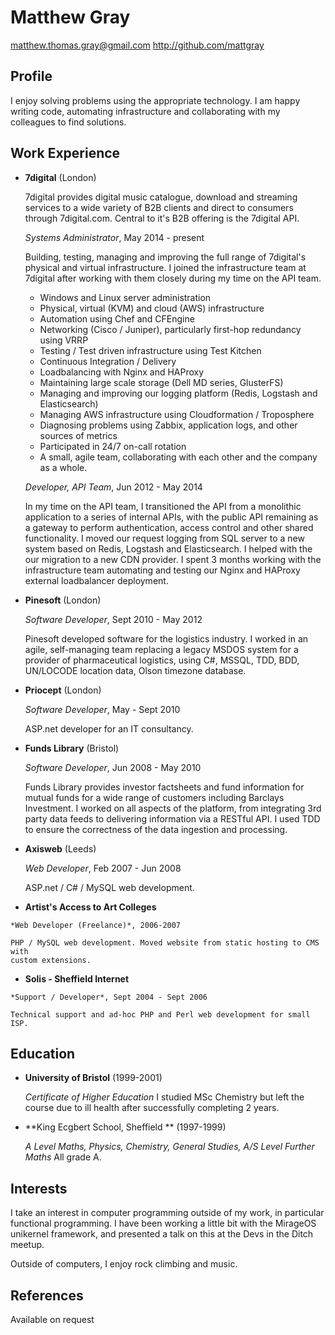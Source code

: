 Matthew Gray
============

<matthew.thomas.gray@gmail.com>
<http://github.com/mattgray>

Profile
-------

I enjoy solving problems using the appropriate technology. I am happy writing
code, automating infrastructure and collaborating with my colleagues to find
solutions.

Work Experience
---------------

*   **7digital** (London)

    7digital provides digital music catalogue, download and streaming services
    to a wide variety of B2B clients and direct to consumers through
    7digital.com. Central to it's B2B offering is the 7digital API.
    
    *Systems Administrator*, May 2014 - present
    
    Building, testing, managing and improving the full range of 7digital's
    physical and virtual infrastructure. I joined the infrastructure team at
    7digital after working with them closely during my time on the API team.

    - Windows and Linux server administration
    - Physical, virtual (KVM) and cloud (AWS) infrastructure
    - Automation using Chef and CFEngine
    - Networking (Cisco / Juniper), particularly first-hop redundancy using VRRP
    - Testing / Test driven infrastructure using Test Kitchen
    - Continuous Integration / Delivery
    - Loadbalancing with Nginx and HAProxy
    - Maintaining large scale storage (Dell MD series, GlusterFS)
    - Managing and improving our logging platform (Redis, Logstash and
      Elasticsearch)
    - Managing AWS infrastructure using Cloudformation / Troposphere
    - Diagnosing problems using Zabbix, application logs, and other sources of metrics
    - Participated in 24/7 on-call rotation
    - A small, agile team, collaborating with each other and the company
      as a whole.

    *Developer, API Team*, Jun 2012 - May 2014
    
    In my time on the API team, I transitioned the API from a monolithic
    application to a series of internal APIs, with the public API remaining as a
    gateway to perform authentication, access control and other shared
    functionality. I moved our request logging from SQL server to a new system
    based on Redis, Logstash and Elasticsearch. I helped with the our migration
    to a new CDN provider. I spent 3 months working with the infrastructure team
    automating and testing our Nginx and HAProxy external loadbalancer
    deployment.

*   **Pinesoft** (London)

    *Software Developer*, Sept 2010 - May 2012

    Pinesoft developed software for the logistics industry. I worked in an
    agile, self-managing team replacing a legacy MSDOS system for a provider of
    pharmaceutical logistics, using C#, MSSQL, TDD, BDD, UN/LOCODE location
    data, Olson timezone database.

*   **Priocept** (London)

    *Software Developer*, May - Sept 2010

    ASP.net developer for an IT consultancy.

*   **Funds Library** (Bristol)

    *Software Developer*, Jun 2008 - May 2010

    Funds Library provides investor factsheets and fund information for mutual
    funds for a wide range of customers including Barclays Investment. I worked
    on all aspects of the platform, from integrating 3rd party data feeds to
    delivering information via a RESTful API. I used TDD to ensure the
    correctness of the data ingestion and processing.

*   **Axisweb** (Leeds)

    *Web Developer*, Feb 2007 - Jun 2008

    ASP.net / C# / MySQL web development.

*    **Artist's Access to Art Colleges**

    *Web Developer (Freelance)*, 2006-2007

    PHP / MySQL web development. Moved website from static hosting to CMS with
    custom extensions.

*    **Solis - Sheffield Internet**

    *Support / Developer*, Sept 2004 - Sept 2006

    Technical support and ad-hoc PHP and Perl web development for small ISP.

Education
---------

*   **University of Bristol** (1999-2001)

    *Certificate of Higher Education* I studied MSc Chemistry but left the
    course due to ill health after successfully completing 2 years.

*   **King Ecgbert School, Sheffield ** (1997-1999)

    *A Level Maths, Physics, Chemistry, General Studies, A/S Level Further
    Maths* All grade A.

Interests
---------

I take an interest in computer programming outside of my work, in particular
functional programming. I have been working a little bit with the MirageOS
unikernel framework, and presented a talk on this at the Devs in the Ditch
meetup.

Outside of computers, I enjoy rock climbing and music.

References
----------

Available on request

